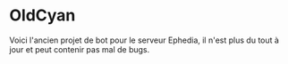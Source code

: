 # OldCyan
Voici l'ancien projet de bot pour le serveur Ephedia, il n'est plus du tout à jour et peut contenir pas mal de bugs.
